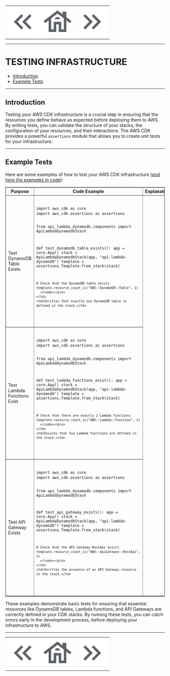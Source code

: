 <table align="center">
  <tr>
    <td>
      <a href="./06-deploying-cycle.md">
        <img src="../static/icons/arrow_left.png" alt="Left" title="Deploying cycle">
      </a>
    </td>
    <td>
      <a href="../../README.md">
        <img src="../static/icons/house.png" alt="Home" title="Back to the index">
      </a>
    </td>
    <td>
      <a href="./07-testing-infrastructure.md">
        <img src="../static/icons/arrow_right.png" alt="Right">
      </a>
    </td>
  </tr>
</table>

---

# TESTING INFRASTRUCTURE

- [Introduction](#introduction)
- [Example Tests](#example-tests)

---

## Introduction

Testing your AWS CDK infrastructure is a crucial step in ensuring that the resources you define behave as expected before deploying them to AWS. By writing tests, you can validate the structure of your stacks, the configuration of your resources, and their interactions. The AWS CDK provides a powerful `assertions` module that allows you to create unit tests for your infrastructure.

---

## Example Tests

Here are some examples of how to test your AWS CDK infrastructure ([and here the examples in code](../excercises/01-simple-api-lambda-dynamodb/tests/unit/test_api_lambda_dynamodb_stack.py)):

<table border="1" cellpadding="10">
  <tr>
    <th>Purpose</th>
    <th>Code Example</th>
    <th>Explanation</th>
  </tr>
  
  <!-- Testing DynamoDB Table -->
  <tr>
    <td>Test DynamoDB Table Exists</td>
    <td>
      <pre><code>
import aws_cdk as core
import aws_cdk.assertions as assertions

from api_lambda_dynamodb.components import ApiLambdaDynamodbStack

def test_dynamodb_table_exists():
    app = core.App()
    stack = ApiLambdaDynamodbStack(app, "api-lambda-dynamodb")
    template = assertions.Template.from_stack(stack)

    # Check that the DynamoDB table exists
    template.resource_count_is("AWS::DynamoDB::Table", 1)
      </code></pre>
    </td>
    <td>Verifies that exactly one DynamoDB table is defined in the stack.</td>
  </tr>

  <!-- Testing Lambda Functions -->
  <tr>
    <td>Test Lambda Functions Exist</td>
    <td>
      <pre><code>
import aws_cdk as core
import aws_cdk.assertions as assertions

from api_lambda_dynamodb.components import ApiLambdaDynamodbStack

def test_lambda_functions_exist():
    app = core.App()
    stack = ApiLambdaDynamodbStack(app, "api-lambda-dynamodb")
    template = assertions.Template.from_stack(stack)

    # Check that there are exactly 2 Lambda functions
    template.resource_count_is("AWS::Lambda::Function", 2)
      </code></pre>
    </td>
    <td>Ensures that two Lambda functions are defined in the stack.</td>
  </tr>

  <!-- Testing API Gateway -->
  <tr>
    <td>Test API Gateway Exists</td>
    <td>
      <pre><code>
import aws_cdk as core
import aws_cdk.assertions as assertions

from api_lambda_dynamodb.components import ApiLambdaDynamodbStack

def test_api_gateway_exists():
    app = core.App()
    stack = ApiLambdaDynamodbStack(app, "api-lambda-dynamodb")
    template = assertions.Template.from_stack(stack)

    # Check that the API Gateway RestApi exists
    template.resource_count_is("AWS::ApiGateway::RestApi", 1)
      </code></pre>
    </td>
    <td>Verifies the presence of an API Gateway resource in the stack.</td>
  </tr>
</table>

These examples demonstrate basic tests for ensuring that essential resources like DynamoDB tables, Lambda functions, and API Gateways are correctly defined in your CDK stacks. By running these tests, you can catch errors early in the development process, before deploying your infrastructure to AWS.

---

<table align="center">
  <tr>
    <td>
      <a href="./06-deploying-cycle.md">
        <img src="../static/icons/arrow_left.png" alt="Left" title="Deploying cycle">
      </a>
    </td>
    <td>
      <a href="../../README.md">
        <img src="../static/icons/house.png" alt="Home" title="Back to the index">
      </a>
    </td>
    <td>
      <a href="./07-testing-infrastructure.md">
        <img src="../static/icons/arrow_right.png" alt="Right">
      </a>
    </td>
  </tr>
</table>
